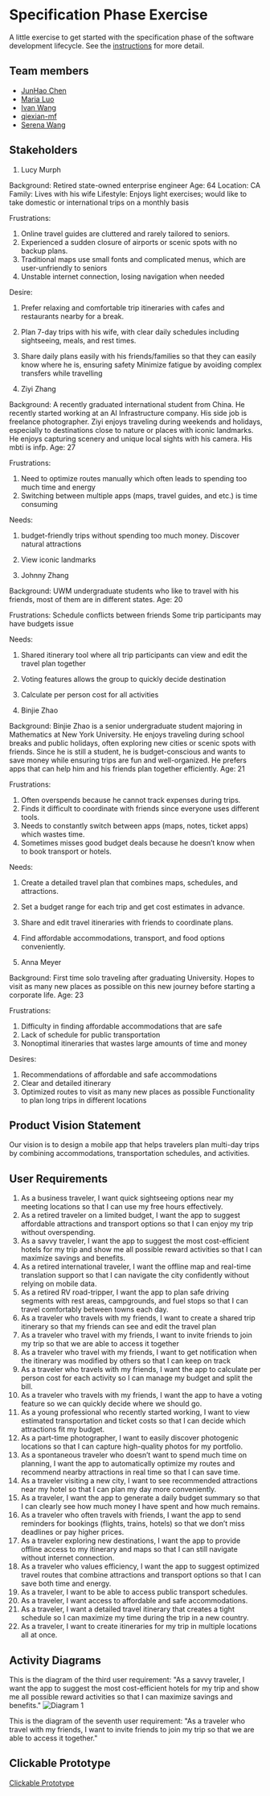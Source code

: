 # Specification Phase Exercise

A little exercise to get started with the specification phase of the software development lifecycle. See the [instructions](instructions.md) for more detail.

## Team members

- [JunHao Chen](https://github.com/JunHaoChen16)
- [Maria Luo](https://github.com/MariaLuo826)
- [Ivan Wang](https://github.com/Ivan-Wang-tech)
- [qiexian-mf](https://github.com/qiexian-mf)
- [Serena Wang](https://github.com/serena0615)

## Stakeholders

1. Lucy Murph

Background: Retired state-owned enterprise engineer
Age: 64
Location: CA
Family: Lives with his wife
Lifestyle: Enjoys light exercises; would like to take domestic or international trips on a monthly basis

Frustrations:
1. Online travel guides are cluttered and rarely tailored to seniors.
2. Experienced a sudden closure of airports or scenic spots with no backup plans.
3. Traditional maps use small fonts and complicated menus, which are user-unfriendly to seniors
4. Unstable internet connection, losing navigation when needed

Desire:
1. Prefer relaxing and comfortable trip itineraries with cafes and restaurants nearby for a break.
2. Plan 7-day trips with his wife, with clear daily schedules including sightseeing, meals, and rest times.
3. Share daily plans easily with his friends/families so that they can easily know where he is, ensuring safety
Minimize fatigue by avoiding complex transfers while travelling

2. Ziyi Zhang

Background: A recently graduated international student from China. He recently started working at an AI Infrastructure company. His side job is freelance photographer. Ziyi enjoys traveling during weekends and holidays, especially to destinations close to nature or places with iconic landmarks. He enjoys capturing scenery and unique local sights with his camera. His mbti is infp. 
Age: 27

Frustrations:
1. Need to optimize routes manually which often leads to spending too much time and energy
2. Switching between multiple apps (maps, travel guides, and etc.) is time consuming

Needs:
1. budget-friendly trips without spending too much money.
Discover natural attractions
2. View iconic landmarks

3. Johnny Zhang

Background: UWM undergraduate students who like to travel with his friends, most of them are in different states. 
Age: 20

Frustrations:
Schedule conflicts between friends
Some trip participants may have budgets issue

Needs:
1. Shared itinerary tool where all trip participants can view and edit the travel plan together
2. Voting features allows the group to quickly decide destination
3. Calculate per person cost for all activities

4. Binjie Zhao

Background: Binjie Zhao is a senior undergraduate student majoring in Mathematics at New York University. He      enjoys traveling during school breaks and public holidays, often exploring new cities or scenic spots with friends. Since he is still a student, he is budget-conscious and wants to save money while ensuring trips are fun and well-organized. He prefers apps that can help him and his friends plan together efficiently.
Age: 21

Frustrations:
1. Often overspends because he cannot track expenses during trips.
2. Finds it difficult to coordinate with friends since everyone uses different tools.
3. Needs to constantly switch between apps (maps, notes, ticket apps) which wastes time.
4. Sometimes misses good budget deals because he doesn’t know when to book transport or hotels.

Needs:
1. Create a detailed travel plan that combines maps, schedules, and attractions.
2. Set a budget range for each trip and get cost estimates in advance.
3. Share and edit travel itineraries with friends to coordinate plans.
4. Find affordable accommodations, transport, and food options conveniently.

5. Anna Meyer 

Background: First time solo traveling after graduating University. Hopes to visit as many new places as possible on this new journey before starting a corporate life.
Age: 23

Frustrations: 
1. Difficulty in finding affordable accommodations that are safe
2. Lack of schedule for public transportation
3. Nonoptimal itineraries that wastes large amounts of time and money

Desires:
1. Recommendations of affordable and safe accommodations
2. Clear and detailed itinerary 
3. Optimized routes to visit as many new places as possible
Functionality to plan long trips in different locations

## Product Vision Statement

Our vision is to design a mobile app that helps travelers plan multi-day trips by combining accommodations, transportation schedules, and activities. 

## User Requirements

1. As a business traveler, I want quick sightseeing options near my meeting locations so that I can use my free hours effectively.
2. As a retired traveler on a limited budget, I want the app to suggest affordable attractions and transport options so that I can enjoy my trip without overspending. 
3. As a savvy traveler, I want the app to suggest the most cost-efficient hotels for my trip and show me all possible reward activities so that I can maximize savings and benefits.
4. As a retired international traveler, I want the offline map and real-time translation support so that I can navigate the city confidently without relying on mobile data.
5. As a retired RV road-tripper, I want the app to plan safe driving segments with rest areas, campgrounds, and fuel stops so that I can travel comfortably between towns each day.
6. As a traveler who travels with my friends, I want to create a shared trip itinerary so that my friends can see and edit the travel plan
7. As a traveler who travel with my friends, I want to invite friends to join my trip so that we are able to access it together
8. As a traveler who travel with my friends, I want to get notification when the itinerary was modified by others so that I can keep on track
9. As a traveler who travels with my friends, I want the app to calculate per person cost for each activity so I can manage my budget and split the bill.
10. As a traveler who travels with my friends, I want the app to have a voting feature so we can quickly decide where we should go.
11. As a young professional who recently started working, I want to view estimated transportation and ticket costs so that I can decide which attractions fit my budget.
12. As a part-time photographer, I want to easily discover photogenic locations so that I can capture high-quality photos for my portfolio.
13. As a spontaneous traveler who doesn’t want to spend much time on planning, I want the app to automatically optimize my routes and recommend nearby attractions in real time so that I can save time.
14. As a traveler visiting a new city, I want to see recommended attractions near my hotel so that I can plan my day more conveniently.
15. As a traveler, I want the app to generate a daily budget summary so that I can clearly see how much money I have spent and how much remains.
16. As a traveler who often travels with friends, I want the app to send reminders for bookings (flights, trains, hotels) so that we don’t miss deadlines or pay higher prices.
17. As a traveler exploring new destinations, I want the app to provide offline access to my itinerary and maps so that I can still navigate without internet connection.
18. As a traveler who values efficiency, I want the app to suggest optimized travel routes that combine attractions and transport options so that I can save both time and energy.
19. As a traveler, I want to be able to access public transport schedules.
20. As a traveler, I want access to affordable and safe accommodations.
21. As a traveler, I want a detailed travel itinerary that creates a tight schedule so I can maximize my time during the trip in a new country.
22. As a traveler, I want to create itineraries for my trip in multiple locations all at once.

## Activity Diagrams

This is the diagram of the third user requirement: "As a savvy traveler, I want the app to suggest the most cost-efficient hotels for my trip and show me all possible reward activities so that I can maximize savings and benefits."
![Diagram 1](img/swe_project1_img1.png)

This is the diagram of the seventh user requirement: "As a traveler who travel with my friends, I want to invite friends to join my trip so that we are able to access it together."


## Clickable Prototype

[Clickable Prototype](https://www.figma.com/design/sA0vzezLxU3Zei5LZVRHD9/WireFrame-Diagram?node-id=0-1&p=f&t=k7MhQ4SLSWMtYAVY-0)
